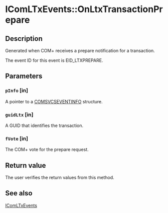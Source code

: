 # IComLTxEvents::OnLtxTransactionPrepare

## Description

Generated when COM+ receives a prepare notification for a transaction.

The event ID for this event is EID_LTXPREPARE.

## Parameters

### `pInfo` [in]

A pointer to a [COMSVCSEVENTINFO](https://learn.microsoft.com/windows/win32/api/comsvcs/ns-comsvcs-comsvcseventinfo) structure.

### `guidLtx` [in]

A GUID that identifies the transaction.

### `fVote` [in]

The COM+ vote for the prepare request.

## Return value

The user verifies the return values from this method.

## See also

[IComLTxEvents](https://learn.microsoft.com/windows/desktop/api/comsvcs/nn-comsvcs-icomltxevents)